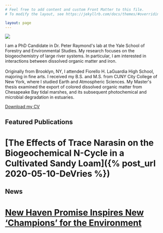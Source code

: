 ```yaml
---
# Feel free to add content and custom Front Matter to this file.
# To modify the layout, see https://jekyllrb.com/docs/themes/#overriding-theme-defaults

layout: page
---
```


<img src = "/images/Laura CT Winter.jpg"/>

<p align = "justify">

  I am a PhD Candidate in Dr. Peter Raymond's lab at the Yale School of Forestry 
  and Environmental Studies. My research focuses on the biogeochemistry of large river
  systems. In particular, I am interested in interactions between dissolved organic
  matter and iron.
  <br><br>
  Originally from Brooklyn, NY, I attended Fiorello H. LaGuardia High School, majoring in fine arts.
  I received my B.S. and M.S. from CUNY City College of New York, where I studied Earth 
  and Atmospheric Sciences. My Master's thesis examined the export of colored dissolved 
  organic matter from Chesapeake Bay tidal marshes, and its subsequent photochemical and microbial 
  degradation in estuaries.

</p>

<a href="/assets/laura-logozzo-cv.pdf" target="blank"> Download my CV </a>


## Featured Publications

# [The Effects of Trace Narasin on the Biogeochemical N-Cycle in a Cultivated Sandy Loam]({% post_url 2020-05-10-DeVries %})

## News

# <a href = "https://environment.yale.edu/news/article/new-haven-promise-introduces-students-to-environmental-studies/" target="_blank"> New Haven Promise Inspires New ‘Champions’ for the Environment</a>
